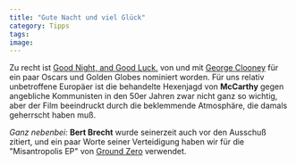 ```yaml
---
title: "Gute Nacht und viel Glück"
category: Tipps
tags: 
image: 
---
```


Zu recht ist [Good Night, and Good Luck.](http://www.imdb.com/title/tt0433383/) von und mit [George Clooney](http://www.imdb.com/name/nm0000123/) für ein paar Oscars und Golden Globes nominiert worden. Für uns relativ unbetroffene Europäer ist die behandelte Hexenjagd von **McCarthy** gegen angebliche Kommunisten in den 50er Jahren zwar nicht ganz so wichtig, aber der Film beeindruckt durch die beklemmende Atmosphäre, die damals geherrscht haben muß.  

  

*Ganz nebenbei:* **Bert Brecht** wurde seinerzeit auch vor den Ausschuß zitiert, und ein paar Worte seiner Verteidigung haben wir für die "Misantropolis EP" von [Ground Zero](http://www.the-groundzero.com) verwendet.